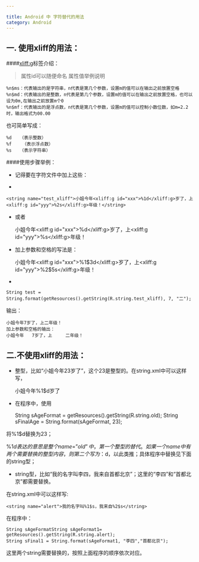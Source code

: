 ```yaml
---

title: Android 中 字符替代的用法
category: Android
---
```


一. 使用xliff的用法：
--------

####<xliff:g>标签介绍：

> 属性id可以随便命名
> 属性值举例说明

	%n$ms：代表输出的是字符串，n代表是第几个参数，设置m的值可以在输出之前放置空格
	%n$md：代表输出的是整数，n代表是第几个参数，设置m的值可以在输出之前放置空格，也可以设为0m,在输出之前放置m个0
	%n$mf：代表输出的是浮点数，n代表是第几个参数，设置m的值可以控制小数位数，如m=2.2时，输出格式为00.00

也可简单写成：

	%d   （表示整数）
	%f    （表示浮点数）
	%s   （表示字符串）

####使用步骤举例：

+ 记得要在字符文件中加上这些：

	<?xml version="1.0" encoding="utf-8"?>
	<resources xmlns:xliff="urn:oasis:names:tc:xliff:document:1.2">

+

	<string name="test_xliff">小姐今年<xliff:g id="xxx">%1d</xliff:g>岁了，上<xliff:g id="yyy">%2s</xliff:g>年级！</string>

+ 或者

	<string name="test_xliff">小姐今年<xliff:g id="xxx">%d</xliff:g>岁了，上<xliff:g id="yyy">%s</xliff:g>年级！</string>

+ 加上参数和空格的写法是：

	 <string name="test_xliff">小姐今年<xliff:g id="xxx">%1$3d</xliff:g>岁了，上<xliff:g id="yyy">%2$5s</xliff:g>年级！</string>

+

	String test = String.format(getResources().getString(R.string.test_xliff), 7, "二");

输出：

	小姐今年7岁了，上二年级！
	加上参数和空格的输出：
	小姐今年   7岁了，上     二年级！


 二.不使用xliff的用法：
------

+ 整型，比如“小姐今年23岁了”，这个23是整型的。在string.xml中可以这样写，

	<string name="old">小姐今年%1$d岁了</string>

+ 在程序中，使用

	String sAgeFormat = getResources().getString(R.string.old);
	String sFinalAge = String.format(sAgeFormat, 23);

将%1$d替换为23；

%1$d表达的意思是整个name=”old”中，第一个整型的替代。如果一个name中有两个需要替换的整型内容，则第二个写为：%2$d，以此类推；具体程序中替换见下面的string型；

+ string型，比如“我的名字叫李四，我来自首都北京”；这里的“李四”和“首都北京”都需要替换。

在string.xml中可以这样写:

	<string name="alert">我的名字叫%1$s，我来自%2$s</string>

在程序中：

	String sAgeFormatString sAgeFormat1= getResources().getString(R.string.alert);
	String sFinal1 = String.format(sAgeFormat1, "李四","首都北京");

这里两个string需要替换的，按照上面程序的顺序依次对应。
